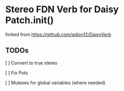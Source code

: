 # Stereo FDN Verb for Daisy Patch.init()

forked from https://github.com/adion12/DaisyVerb

## TODOs
[ ] Convert to true stereo

[ ] Fix Pots

[ ] Mutexes for global variables (where needed)